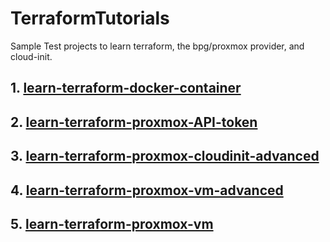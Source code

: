 # TerraformTutorials
Sample Test projects to learn terraform, the bpg/proxmox provider, and cloud-init.

## 1. [learn-terraform-docker-container](learn-terraform-docker-container/readme.md)
## 2. [learn-terraform-proxmox-API-token](learn-terraform-proxmox-API-token/readme.md)
## 3. [learn-terraform-proxmox-cloudinit-advanced](./learn-terraform-proxmox-cloudinit-advanced/readme.md)
## 4. [learn-terraform-proxmox-vm-advanced](./learn-terraform-proxmox-vm-advanced/readme.md)
## 5. [learn-terraform-proxmox-vm](./learn-terraform-proxmox-vm/readme.md)
